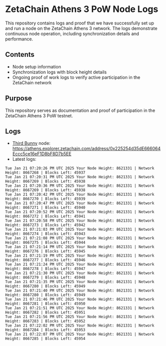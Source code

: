 # ZetaChain Athens 3 PoW Node Logs
This repository contains logs and proof that we have successfully set up and run a node on the ZetaChain Athens 3 network. The logs demonstrate continuous node operation, including synchronization details and performance.

## Contents
- Node setup information
- Synchronization logs with block height details
- Ongoing proof of work logs to verify active participation in the ZetaChain network

## Purpose
This repository serves as documentation and proof of participation in the ZetaChain Athens 3 PoW testnet.

## Logs

- [Third Bunny](https://thirdbunny.xyz/) node: https://athens.explorer.zetachain.com/address/0x225254d35dE666064Eccc5ce16eF1D8bF8D7b5EE
- Latest logs:
```
Tue Jan 21 07:20:26 PM UTC 2025 Your Node Height: 8621331 | Network Height: 8667268 | Blocks Left: 45937
Tue Jan 21 07:20:31 PM UTC 2025 Your Node Height: 8621331 | Network Height: 8667269 | Blocks Left: 45938
Tue Jan 21 07:20:36 PM UTC 2025 Your Node Height: 8621331 | Network Height: 8667269 | Blocks Left: 45938
Tue Jan 21 07:20:42 PM UTC 2025 Your Node Height: 8621331 | Network Height: 8667270 | Blocks Left: 45939
Tue Jan 21 07:20:47 PM UTC 2025 Your Node Height: 8621331 | Network Height: 8667271 | Blocks Left: 45940
Tue Jan 21 07:20:52 PM UTC 2025 Your Node Height: 8621331 | Network Height: 8667272 | Blocks Left: 45941
Tue Jan 21 07:20:58 PM UTC 2025 Your Node Height: 8621331 | Network Height: 8667273 | Blocks Left: 45942
Tue Jan 21 07:21:03 PM UTC 2025 Your Node Height: 8621331 | Network Height: 8667274 | Blocks Left: 45943
Tue Jan 21 07:21:08 PM UTC 2025 Your Node Height: 8621331 | Network Height: 8667275 | Blocks Left: 45944
Tue Jan 21 07:21:14 PM UTC 2025 Your Node Height: 8621331 | Network Height: 8667276 | Blocks Left: 45945
Tue Jan 21 07:21:19 PM UTC 2025 Your Node Height: 8621331 | Network Height: 8667277 | Blocks Left: 45946
Tue Jan 21 07:21:24 PM UTC 2025 Your Node Height: 8621331 | Network Height: 8667278 | Blocks Left: 45947
Tue Jan 21 07:21:30 PM UTC 2025 Your Node Height: 8621331 | Network Height: 8667279 | Blocks Left: 45948
Tue Jan 21 07:21:35 PM UTC 2025 Your Node Height: 8621331 | Network Height: 8667280 | Blocks Left: 45949
Tue Jan 21 07:21:40 PM UTC 2025 Your Node Height: 8621331 | Network Height: 8667280 | Blocks Left: 45949
Tue Jan 21 07:21:46 PM UTC 2025 Your Node Height: 8621331 | Network Height: 8667281 | Blocks Left: 45950
Tue Jan 21 07:21:51 PM UTC 2025 Your Node Height: 8621331 | Network Height: 8667282 | Blocks Left: 45951
Tue Jan 21 07:21:56 PM UTC 2025 Your Node Height: 8621331 | Network Height: 8667283 | Blocks Left: 45952
Tue Jan 21 07:22:02 PM UTC 2025 Your Node Height: 8621331 | Network Height: 8667284 | Blocks Left: 45953
Tue Jan 21 07:22:07 PM UTC 2025 Your Node Height: 8621331 | Network Height: 8667285 | Blocks Left: 45954
```
